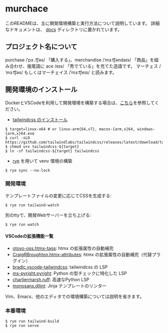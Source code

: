 # murchace

このREADMEは、主に開発環境構築と実行方法について説明しています。
詳細なドキュメントは、 [docs](/docs) ディレクトリに置かれています。

## プロジェクト名について

purchase /ˈpɜː.t͡ʃəs/ 「購入する」、merchandise /ˈmɜːt͡ʃəndaɪs/ 「商品」を組み合わせ、接尾語に ace /eɪs/ 「秀でている」を充てた造語です。
マーチェス /ˈmɜːt͡ʃəs/ もしくはマーチェイス /ˈmɜːt͡ʃeɪs/ と読みます。

## 開発環境のインストール

DockerとVSCodeを利用して開発環境を構築する場合は、[こちら](.devcontainer/docker-vscode.md)を参照してください。 

- [tailwindcss のインストール](https://tailwindcss.com/blog/standalone-cli)

```
$ target=linux-x64 # or linux-arm{64,v7}, macos-{arm,x}64, windows-{arm,x}64.exe
$ curl -sLO https://github.com/tailwindlabs/tailwindcss/releases/latest/download/tailwindcss-${target}
$ chmod u+x tailwindcss-${target}
$ ln -sf tailwindcss-${target} tailwindcss
```

- [rye](https://rye.astral.sh/) を用いて venv 環境の構築

```
$ rye sync --no-lock
```

### 開発環境

テンプレートファイルの変更に応じてCSSを生成する:

```
$ rye run tailwind-watch
```

別のttyで、開発Webサーバーを立ち上げる:

```
$ rye run watch
```

#### VSCodeの拡張機能一覧

- [otovo-oss.htmx-tags](https://marketplace.visualstudio.com/items?itemName=otovo-oss.htmx-tags): htmx の拡張属性の自動補完
- [CraigRBroughton.htmx-attributes](https://marketplace.visualstudio.com/items?itemName=CraigRBroughton.htmx-attributes): htmx の拡張属性の自動補完（代替プラグイン）
- [bradlc.vscode-tailwindcss](https://marketplace.visualstudio.com/items?itemName=bradlc.vscode-tailwindcss): tailwindcss の LSP
- [ms-pyright.pyright](https://marketplace.visualstudio.com/items?itemName=ms-pyright.pyright): Python の型チェックに特化した LSP
- [charliermarsh.ruff](https://marketplace.visualstudio.com/items?itemName=charliermarsh.ruff): 高速なPython LSP
- [monosans.djlint](https://marketplace.visualstudio.com/items?itemName=monosans.djlint): Jinja テンプレートのリンター

Vim、Emacs、他のエディタでの環境構築については説明を省きます。

### 本番環境

```
$ rye run tailwind-build
$ rye run serve
```
